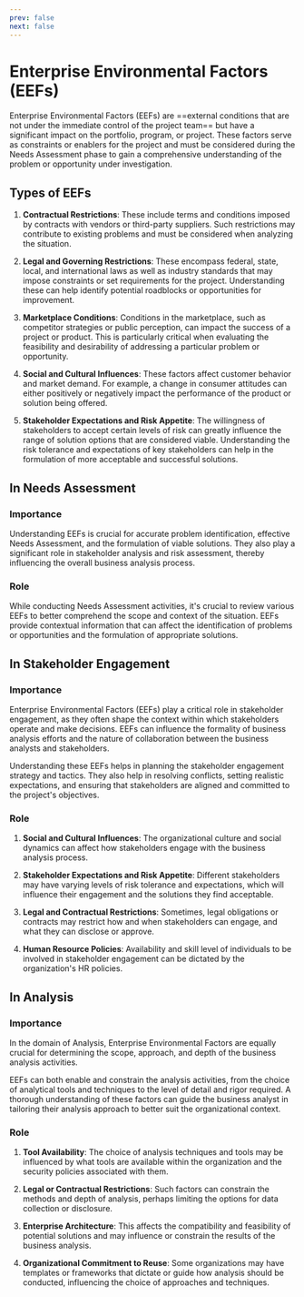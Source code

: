 ```yaml
---
prev: false
next: false
---
```


# Enterprise Environmental Factors (EEFs)

Enterprise Environmental Factors (EEFs) are ==external conditions that are not under the immediate control of the project team== but have a significant impact on the portfolio, program, or project. These factors serve as constraints or enablers for the project and must be considered during the Needs Assessment phase to gain a comprehensive understanding of the problem or opportunity under investigation.

## Types of EEFs

1. **Contractual Restrictions**: These include terms and conditions imposed by contracts with vendors or third-party suppliers. Such restrictions may contribute to existing problems and must be considered when analyzing the situation.

2. **Legal and Governing Restrictions**: These encompass federal, state, local, and international laws as well as industry standards that may impose constraints or set requirements for the project. Understanding these can help identify potential roadblocks or opportunities for improvement.

3. **Marketplace Conditions**: Conditions in the marketplace, such as competitor strategies or public perception, can impact the success of a project or product. This is particularly critical when evaluating the feasibility and desirability of addressing a particular problem or opportunity.

4. **Social and Cultural Influences**: These factors affect customer behavior and market demand. For example, a change in consumer attitudes can either positively or negatively impact the performance of the product or solution being offered.

5. **Stakeholder Expectations and Risk Appetite**: The willingness of stakeholders to accept certain levels of risk can greatly influence the range of solution options that are considered viable. Understanding the risk tolerance and expectations of key stakeholders can help in the formulation of more acceptable and successful solutions.

## In Needs Assessment

### Importance

Understanding EEFs is crucial for accurate problem identification, effective Needs Assessment, and the formulation of viable solutions. They also play a significant role in stakeholder analysis and risk assessment, thereby influencing the overall business analysis process.

### Role

While conducting Needs Assessment activities, it's crucial to review various EEFs to better comprehend the scope and context of the situation. EEFs provide contextual information that can affect the identification of problems or opportunities and the formulation of appropriate solutions.

## In Stakeholder Engagement

### Importance

Enterprise Environmental Factors (EEFs) play a critical role in stakeholder engagement, as they often shape the context within which stakeholders operate and make decisions. EEFs can influence the formality of business analysis efforts and the nature of collaboration between the business analysts and stakeholders.

Understanding these EEFs helps in planning the stakeholder engagement strategy and tactics. They also help in resolving conflicts, setting realistic expectations, and ensuring that stakeholders are aligned and committed to the project's objectives.

### Role

1. **Social and Cultural Influences**: The organizational culture and social dynamics can affect how stakeholders engage with the business analysis process.

2. **Stakeholder Expectations and Risk Appetite**: Different stakeholders may have varying levels of risk tolerance and expectations, which will influence their engagement and the solutions they find acceptable.

3. **Legal and Contractual Restrictions**: Sometimes, legal obligations or contracts may restrict how and when stakeholders can engage, and what they can disclose or approve.

4. **Human Resource Policies**: Availability and skill level of individuals to be involved in stakeholder engagement can be dictated by the organization's HR policies.

## In Analysis

### Importance

In the domain of Analysis, Enterprise Environmental Factors are equally crucial for determining the scope, approach, and depth of the business analysis activities.

EEFs can both enable and constrain the analysis activities, from the choice of analytical tools and techniques to the level of detail and rigor required. A thorough understanding of these factors can guide the business analyst in tailoring their analysis approach to better suit the organizational context.

### Role

1. **Tool Availability**: The choice of analysis techniques and tools may be influenced by what tools are available within the organization and the security policies associated with them.

2. **Legal or Contractual Restrictions**: Such factors can constrain the methods and depth of analysis, perhaps limiting the options for data collection or disclosure.

3. **Enterprise Architecture**: This affects the compatibility and feasibility of potential solutions and may influence or constrain the results of the business analysis.

4. **Organizational Commitment to Reuse**: Some organizations may have templates or frameworks that dictate or guide how analysis should be conducted, influencing the choice of approaches and techniques.
